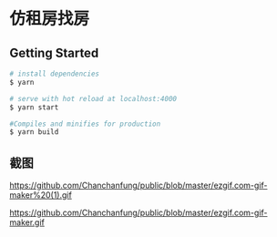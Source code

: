 # 仿租房找房

## Getting Started

```bash
# install dependencies
$ yarn

# serve with hot reload at localhost:4000
$ yarn start

#Compiles and minifies for production
$ yarn build

```

## 截图

https://github.com/Chanchanfung/public/blob/master/ezgif.com-gif-maker%20(1).gif

https://github.com/Chanchanfung/public/blob/master/ezgif.com-gif-maker.gif